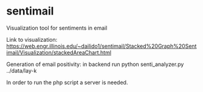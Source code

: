 sentimail
=========

Visualization tool for sentiments in email

Link to visualization: https://web.engr.illinois.edu/~dailido1/sentimail/Stacked%20Graph%20Sentimail/Visualization/stackedAreaChart.html

Generation of email positivity: in backend run python senti_analyzer.py ../data/lay-k

In order to run the php script a server is needed.


